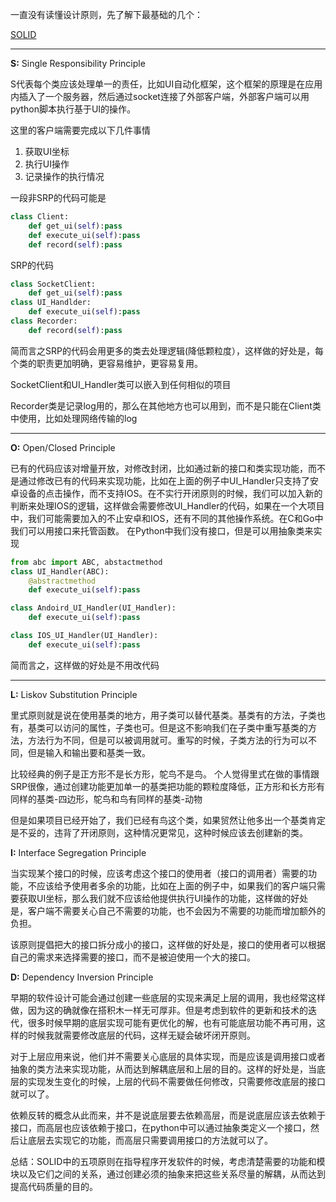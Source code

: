 一直没有读懂设计原则，先了解下最基础的几个：

[SOLID](https://stackoverflow.blog/2021/11/01/why-solid-principles-are-still-the-foundation-for-modern-software-architecture/)

***

**S:** Single Responsibility Principle

S代表每个类应该处理单一的责任，比如UI自动化框架，这个框架的原理是在应用内插入了一个服务器，然后通过socket连接了外部客户端，外部客户端可以用python脚本执行基于UI的操作。

这里的客户端需要完成以下几件事情
1.  获取UI坐标
2.  执行UI操作
3.  记录操作的执行情况

一段非SRP的代码可能是
```python
class Client:
    def get_ui(self):pass
    def execute_ui(self):pass
    def record(self):pass
```
SRP的代码
```python
class SocketClient:
    def get_ui(self):pass
class UI_Handlder:
    def execute_ui(self):pass
class Recorder:
    def record(self):pass
```

简而言之SRP的代码会用更多的类去处理逻辑(降低颗粒度），这样做的好处是，每个类的职责更加明确，更容易维护，更容易复用。

SocketClient和UI_Handler类可以嵌入到任何相似的项目

Recorder类是记录log用的，那么在其他地方也可以用到，而不是只能在Client类中使用，比如处理网络传输的log

***

**O:** Open/Closed Principle

已有的代码应该对增量开放，对修改封闭，比如通过新的接口和类实现功能，而不是通过修改已有的代码来实现功能，比如在上面的例子中UI_Handler只支持了安卓设备的点击操作，而不支持IOS。在不实行开闭原则的时候，我们可以加入新的判断来处理IOS的逻辑，这样做会需要修改UI_Handler的代码，如果在一个大项目中，我们可能需要加入的不止安卓和IOS，还有不同的其他操作系统。在C和Go中我们可以用接口来托管函数。
在Python中我们没有接口，但是可以用抽象类来实现
```python
from abc import ABC, abstactmethod
class UI_Handler(ABC):
    @abstractmethod
    def execute_ui(self):pass

class Andoird_UI_Handler(UI_Handler):
    def execute_ui(self):pass

class IOS_UI_Handler(UI_Handler):
    def execute_ui(self):pass
```
简而言之，这样做的好处是不用改代码

***

**L:** Liskov Substitution Principle

里式原则就是说在使用基类的地方，用子类可以替代基类。基类有的方法，子类也有，基类可以访问的属性，子类也可。但是这不影响我们在子类中重写基类的方法，方法行为不同，但是可以被调用就可。重写的时候，子类方法的行为可以不同，但是输入和输出要和基类一致。

比较经典的例子是正方形不是长方形，鸵鸟不是鸟。
个人觉得里式在做的事情跟SRP很像，通过创建功能更加单一的基类把功能的颗粒度降低，正方形和长方形有同样的基类-四边形，鸵鸟和鸟有同样的基类-动物

但是如果项目已经开始了，我们已经有鸟这个类，如果贸然让他多出一个基类肯定是不妥的，违背了开闭原则，这种情况更常见，这种时候应该去创建新的类。

**I:** Interface Segregation Principle

当实现某个接口的时候，应该考虑这个接口的使用者（接口的调用者）需要的功能，不应该给予使用者多余的功能，比如在上面的例子中，如果我们的客户端只需要获取UI坐标，那么我们就不应该给他提供执行UI操作的功能，这样做的好处是，客户端不需要关心自己不需要的功能，也不会因为不需要的功能而增加额外的负担。

该原则提倡把大的接口拆分成小的接口，这样做的好处是，接口的使用者可以根据自己的需求来选择需要的接口，而不是被迫使用一个大的接口。

**D:** Dependency Inversion Principle

早期的软件设计可能会通过创建一些底层的实现来满足上层的调用，我也经常这样做，因为这的确就像在搭积木一样无可厚非。但是考虑到软件的更新和技术的迭代，很多时候早期的底层实现可能有更优化的解，也有可能底层功能不再可用，这样的时候我就需要修改底层的代码，这样无疑会破坏闭开原则。

对于上层应用来说，他们并不需要关心底层的具体实现，而是应该是调用接口或者抽象的类方法来实现功能，从而达到解耦底层和上层的目的。这样的好处是，当底层的实现发生变化的时候，上层的代码不需要做任何修改，只需要修改底层的接口就可以了。

依赖反转的概念从此而来，并不是说底层要去依赖高层，而是说底层应该去依赖于接口，而高层也应该依赖于接口，在python中可以通过抽象类定义一个接口，然后让底层去实现它的功能，而高层只需要调用接口的方法就可以了。

总结：SOLID中的五项原则在指导程序开发软件的时候，考虑清楚需要的功能和模块以及它们之间的关系，通过创建必须的抽象来把这些关系尽量的解耦，从而达到提高代码质量的目的。
